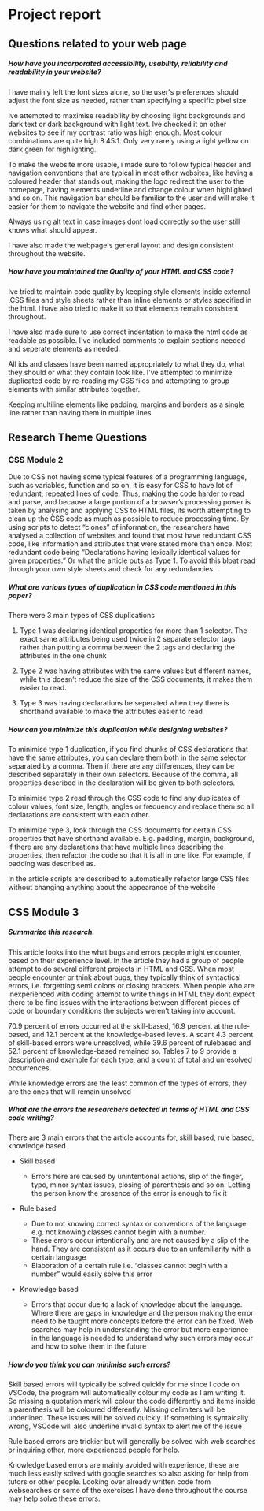 # Project report

## Questions related to your web page

##### How have you incorporated accessibility, usability, reliability and readability in your website?

I have mainly left the font sizes alone, so the user's preferences should adjust the font size as needed, rather than specifying a specific pixel size. 

Ive attempted to maximise readability by choosing light backgrounds and dark text or dark background with light text. Ive checked it on other websites to see if my contrast ratio was high enough. Most colour combinations are quite high 8.45:1. Only very rarely using a light yellow on dark green for highlighting.

To make the website more usable, i made sure to follow typical header and navigation conventions that are typical in most other websites, like having a coloured header that stands out, making the logo redirect the user to the homepage, having elements underline and change colour when highlighted and so on. This navigation bar should be familiar to the user and will make it easier for them to navigate the website and find other pages.   

Always using alt text in case images dont load correctly so the user still knows what should appear. 

I have also made the webpage's general layout and design consistent throughout the website. 

##### How have you maintained the Quality of your HTML and CSS code? 

Ive tried to maintain code quality by keeping style elements inside external .CSS files and style sheets rather than inline elements or styles specified in the html. I have also tried to make it so that elements remain consistent throughout.

I have also made sure to use correct indentation to make the html code as readable as possible. I've included comments to explain sections needed and seperate elements as needed. 

All ids and classes have been named appropriately to what they do, what they should or what they contain look like. I've attempted to minimize duplicated code by re-reading my CSS files and attempting to group elements with similar attributes together. 

Keeping multiline elements like padding, margins and borders as a single line rather than having them in multiple lines 

## Research Theme Questions

### CSS Module 2

Due to CSS not having some typical features of a programming language, such as variables, function and so on, it is easy for CSS to have lot of redundant, repeated lines of code. Thus, making the code harder to read and parse, and because a large portion of a browser’s processing power is taken by analysing and applying CSS to HTML files, its worth attempting to clean up the CSS code as much as possible to reduce processing time. By using scripts to detect “clones” of information, the researchers have analysed a collection of websites and found that most have redundant CSS code, like information and attributes that were stated more than once. Most redundant code being “Declarations having lexically identical values for given properties.” Or what the article puts as Type 1. To avoid this bloat read through your own style sheets and check for any redundancies.

##### What are various types of duplication in CSS code mentioned in this paper?

There were 3 main types of CSS duplications

1. Type 1 was declaring identical properties for more than 1 selector. The exact same attributes being used twice in 2 separate selector tags rather than putting a comma between the 2 tags and declaring the attributes in the one chunk

2. Type 2 was having attributes with the same values but different names, while this doesn’t reduce the size of the CSS documents, it makes them easier to read. 

3. Type 3 was having declarations be seperated when they there is shorthand available to make the attributes easier to read

##### How can you minimize this duplication while designing websites?

To minimise type 1 duplication, if you find chunks of CSS declarations that have the same attributes, you can declare them both in the same selector separated by a comma. Then if there are any differences, they can be described separately in their own selectors. Because of the comma, all properties described in the declaration will be given to both selectors.

To minimise type 2 read through the CSS code to find any duplicates of colour values, font size, length, angles or frequency and replace them so all declarations are consistent with each other.

To minimize type 3, look through the CSS documents for certain CSS properties that have shorthand available. E.g. padding, margin, background, if there are any declarations that have multiple lines describing the properties, then refactor the code so that it is all in one like. For example, if padding was described as.

In the article scripts are described to automatically refactor large CSS files without changing anything about the appearance of the website

## CSS Module 3

##### Summarize this research.

This article looks into the what bugs and errors people might encounter, based on their experience level. In the article they had a group of people attempt to do several different projects in HTML and CSS. When most people encounter or think about bugs, they typically think of syntactical errors, i.e. forgetting semi colons or closing brackets. When people who are inexperienced with coding attempt to write things in HTML they dont expect there to be find issues with the interactions between different pieces of code or boundary conditions the subjects weren’t taking into account.

70.9 percent of errors occurred at the skill-based, 16.9 percent at the rule-based, and 12.1 percent at the knowledge-based levels. A scant 4.3 percent of skill-based errors were unresolved, while 39.6 percent of rulebased and 52.1 percent of knowledge-based remained so. Tables 7 to 9 provide a description and example for each type, and a count of total and unresolved occurrences.

While knowledge errors are the least common of the types of errors, they are the ones that will remain unsolved

##### What are the errors the researchers detected in terms of HTML and CSS code writing?

There are 3 main errors that the article accounts for, skill based, rule based, knowledge based

- Skill based
	- Errors here are caused by unintentional actions, slip of the finger, typo, minor syntax issues, closing of parenthesis and so on. Letting the person know the presence of the error is enough to fix it

- Rule based
	- Due to not knowing correct syntax or conventions of the language e.g. not knowing classes cannot begin with a number.
	- These errors occur intentionally and are not caused by a slip of the hand. They are consistent as it occurs due to an unfamiliarity with a certain language
	- Elaboration of a certain rule i.e. “classes cannot begin with a number” would easily solve this error

- Knowledge based
	- Errors that occur due to a lack of knowledge about the language. Where there are gaps in knowledge and the person making the error need to be taught more concepts before the error can be fixed. Web searches may help in understanding the error but more experience in the language is needed to understand why such errors may occur and how to solve them in the future

##### How do you think you can minimise such errors?

Skill based errors will typically be solved quickly for me since I code on VSCode, the program will automatically colour my code as I am writing it. So missing a quotation mark will colour the code differently and items inside a parenthesis will be coloured differently. Missing delimiters will be underlined. These issues will be solved quickly. If something is syntaically wrong, VSCode will also underline invalid syntax to alert me of the issue

Rule based errors are trickier but will generally be solved with web searches or inquiring other, more experienced people for help.

Knowledge based errors are mainly avoided with experience, these are much less easily solved with google searches so also asking for help from tutors or other people. Looking over already written code from websearches or some of the exercises I have done throughout the course may help solve these errors.